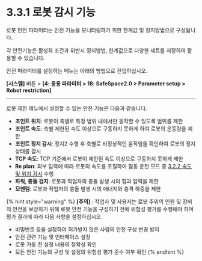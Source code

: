 ﻿# 3.3.1 로봇 감시 기능

로봇 안전 파라미터는 안전 기능을 모니터링하기 위한 한계값 및 정지방법으로 구성됩니다.

각 안전기능은 활성화 조건과 위반시 정지방법, 한계값으로 다양한 세트를 저장하여 활용할 수 있습니다.  

안전 파라미터를 설정하는 메뉴는 아래의 방법으로 진입하십시오.

**\[시스템]** 버튼 > **\[4: 응용 파라미터 > 18: SafeSpace2.0 > Parameter setup > Robot restriction]** 
****


로봇 제한 메뉴에서 설정할 수 있는 안전 기능은 다음과 같습니다.

* **조인트 위치**: 로봇이 축별로 특정 범위 내에서만 동작할 수 있도록 범위를 제한
* **조인트 속도**: 축별 제한된 속도 이상으로 구동하지 못하게 하여 로봇의 운동량을 제한
* **조인트 정지 감시**: 정지2 수행 후 축별로 비정상적인 움직임을 확인하여 로봇의 정지 상태를 감시
* **TCP 속도**: TCP 기준에서 로봇이 제한된 속도 이상으로 구동하지 못하게 제한
* **Re plan**: 외부 입력에 따라 로봇의 속도를 조절하여 협동 운전 모드 중 [3.2.2 속도 및 위치 감시](3-safety-function/3-2-collaborative-operation-mode/2-speed-separation-monitoring.md) 수행
* **파워, 충돌 검지**: 로봇과 작업자의 충돌 발생 시의 힘과 압력을 제한
* **모멘텀**: 로봇과 작업자의 충돌 발생 시의 에너지와 충격 하중을 제한


{% hint style="warning" %}
**\[주의]** : 작업자 및 사용자는 로봇 주위의 인원 및 장비의 안전을 보장하기 위해 로봇 안전 기능을 구성하기 전에 위험성 평가를 수행해야 하며 평가 결과에 따라 다음 사항을 설정하십시오.

* 비밀번호 등을 설정하여 허가받지 않은 사람의 안전 구성 변경 방지
* 안전 관련 기능 및 인터페이스 설정
* 로봇 가동 전 설정 내용의 정확성 확인
* 모든 안전 기능의 구성 및 설정의 위험성 평가 준수 여부 확인
{% endhint %}

